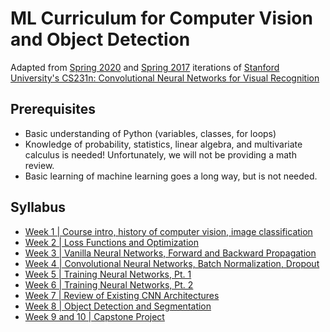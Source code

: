 # ML Curriculum for Computer Vision and Object Detection
Adapted from [Spring 2020](http://cs231n.stanford.edu/2020/syllabus.html) and [Spring 2017](http://cs231n.stanford.edu/2017/syllabus.html) iterations of [Stanford University's CS231n: Convolutional Neural Networks for Visual Recognition](http://cs231n.stanford.edu/index.html)

## Prerequisites
* Basic understanding of Python (variables, classes, for loops)
* Knowledge of probability, statistics, linear algebra, and multivariate calculus is needed! Unfortunately, we will not be providing a math review.
* Basic learning of machine learning goes a long way, but is not needed.

## Syllabus
* [Week 1 | Course intro, history of computer vision, image classification](week1.md)
* [Week 2 | Loss Functions and Optimization](week2.md)
* [Week 3 | Vanilla Neural Networks, Forward and Backward Propagation](week3.md)
* [Week 4 | Convolutional Neural Networks, Batch Normalization, Dropout](week4.md)
* [Week 5 | Training Neural Networks, Pt. 1](week5.md)
* [Week 6 | Training Neural Networks, Pt. 2](week6.md)
* [Week 7 | Review of Existing CNN Architectures](week7.md)
* [Week 8 | Object Detection and Segmentation](week8.md)
* [Week 9 and 10 | Capstone Project](capstone.md)
